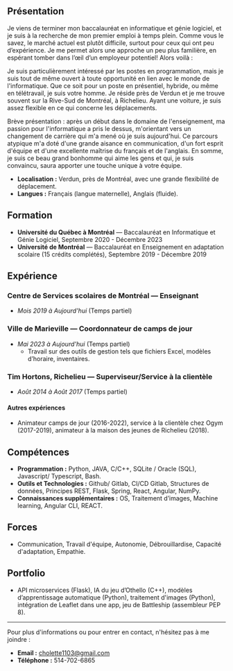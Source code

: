 ## Présentation

Je viens de terminer mon baccalauréat en informatique et génie logiciel, et je suis à la recherche de mon premier emploi à temps plein. Comme vous le savez, le marché actuel est plutôt difficile, surtout pour ceux qui ont peu d’expérience. Je me permet alors une approche un peu plus familière, en espérant tomber dans l’œil d’un employeur potentiel! Alors voilà :

Je suis particulièrement intéressé par les postes en programmation, mais je suis tout de même ouvert à toute opportunité en lien avec le monde de l'informatique. Que ce soit pour un poste en présentiel, hybride, ou même en télétravail, je suis votre homme. Je réside près de Verdun et je me trouve souvent sur la Rive-Sud de Montréal, à Richelieu. Ayant une voiture, je suis assez flexible en ce qui concerne les déplacements.

Brève présentation : après un début dans le domaine de l'enseignement, ma passion pour l'informatique a pris le dessus, m'orientant vers un changement de carrière qui m'a mené où je suis aujourd'hui. Ce parcours atypique m'a doté d'une grande aisance en communication, d'un fort esprit d'équipe et d'une excellente maîtrise du français et de l'anglais. En somme, je suis ce beau grand bonhomme qui aime les gens et qui, je suis convaincu, saura apporter une touche unique à votre équipe.


- **Localisation :** Verdun, près de Montréal, avec une grande flexibilité de déplacement.
- **Langues :** Français (langue maternelle), Anglais (fluide).

## Formation

- **Université du Québec à Montréal** — Baccalauréat en Informatique et Génie Logiciel, Septembre 2020 - Décembre 2023
- **Université de Montréal** — Baccalauréat en Enseignement en adaptation scolaire (15 crédits complétés), Septembre 2019 - Décembre 2019

## Expérience

### Centre de Services scolaires de Montréal — Enseignant
- *Mois 2019 à Aujourd'hui* (Temps partiel)

### Ville de Marieville — Coordonnateur de camps de jour
- *Mai 2023 à Aujourd'hui* (Temps partiel)
  - Travail sur des outils de gestion tels que fichiers Excel, modèles d’horaire, inventaires.

### Tim Hortons, Richelieu — Superviseur/Service à la clientèle
- *Août 2014 à Août 2017* (Temps partiel)

#### Autres expériences
- Animateur camps de jour (2016-2022), service à la clientèle chez Ogym (2017-2019), animateur à la maison des jeunes de Richelieu (2018).

## Compétences

- **Programmation :** Python, JAVA, C/C++, SQLite / Oracle (SQL), Javascript/ Typescript, Bash.
- **Outils et Technologies :** Github/ Gitlab, CI/CD Gitlab, Structures de données, Principes REST, Flask, Spring, React, Angular, NumPy.
- **Connaissances supplémentaires :** OS, Traitement d’images, Machine learning, Angular CLI, REACT.

## Forces

- Communication, Travail d'équipe, Autonomie, Débrouillardise, Capacité d'adaptation, Empathie.

## Portfolio

- API microservices (Flask), IA du jeu d’Othello (C++), modèles d’apprentissage automatique (Python), traitement d'images (Python), intégration de Leaflet dans une app, jeu de Battleship (assembleur PEP 8).

---

Pour plus d'informations ou pour entrer en contact, n'hésitez pas à me joindre :

- **Email :** cholette1103@gmail.com
- **Téléphone :** 514-702-6865
